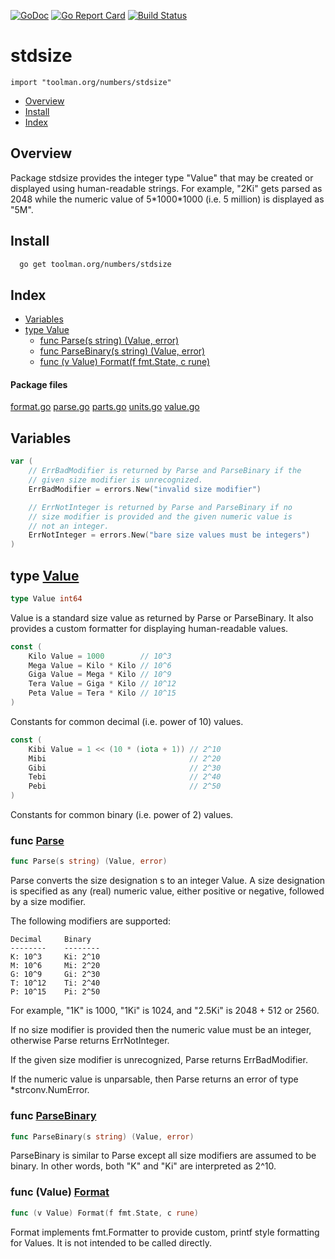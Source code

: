 
[![GoDoc](https://godoc.org/toolman.org/numbers/stdsize?status.svg)](https://godoc.org/toolman.org/numbers/stdsize) [![Go Report Card](https://goreportcard.com/badge/toolman.org/numbers/stdsize)](https://goreportcard.com/report/toolman.org/numbers/stdsize) [![Build Status](https://travis-ci.org/toolmanorg/numbers-stdsize.svg?branch=master)](https://travis-ci.org/toolmanorg/numbers-stdsize)

# stdsize
`import "toolman.org/numbers/stdsize"`

* [Overview](#pkg-overview)
* [Install](#pkg-install)
* [Index](#pkg-index)

## <a name="pkg-overview">Overview</a>
Package stdsize provides the integer type "Value" that may be created
or displayed using human-readable strings.  For example, "2Ki" gets
parsed as 2048 while the numeric value of 5\*1000\*1000 (i.e. 5 million)
is displayed as "5M".


## <a name="pkg-install">Install</a>

``` sh
  go get toolman.org/numbers/stdsize
```

## <a name="pkg-index">Index</a>
* [Variables](#pkg-variables)
* [type Value](#Value)
  * [func Parse(s string) (Value, error)](#Parse)
  * [func ParseBinary(s string) (Value, error)](#ParseBinary)
  * [func (v Value) Format(f fmt.State, c rune)](#Value.Format)


#### <a name="pkg-files">Package files</a>
[format.go](/src/toolman.org/numbers/stdsize/format.go) [parse.go](/src/toolman.org/numbers/stdsize/parse.go) [parts.go](/src/toolman.org/numbers/stdsize/parts.go) [units.go](/src/toolman.org/numbers/stdsize/units.go) [value.go](/src/toolman.org/numbers/stdsize/value.go) 



## <a name="pkg-variables">Variables</a>
``` go
var (
    // ErrBadModifier is returned by Parse and ParseBinary if the
    // given size modifier is unrecognized.
    ErrBadModifier = errors.New("invalid size modifier")

    // ErrNotInteger is returned by Parse and ParseBinary if no
    // size modifier is provided and the given numeric value is
    // not an integer.
    ErrNotInteger = errors.New("bare size values must be integers")
)
```



## <a name="Value">type</a> [Value](/src/target/value.go?s=1156:1172#L16)
``` go
type Value int64
```
Value is a standard size value as returned by Parse or ParseBinary. It also
provides a custom formatter for displaying human-readable values.


``` go
const (
    Kilo Value = 1000        // 10^3
    Mega Value = Kilo * Kilo // 10^6
    Giga Value = Mega * Kilo // 10^9
    Tera Value = Giga * Kilo // 10^12
    Peta Value = Tera * Kilo // 10^15
)
```
Constants for common decimal (i.e. power of 10) values.


``` go
const (
    Kibi Value = 1 << (10 * (iota + 1)) // 2^10
    Mibi                                // 2^20
    Gibi                                // 2^30
    Tebi                                // 2^40
    Pebi                                // 2^50
)
```
Constants for common binary (i.e. power of 2) values.







### <a name="Parse">func</a> [Parse](/src/target/parse.go?s=1531:1566#L31)
``` go
func Parse(s string) (Value, error)
```
Parse converts the size designation s to an integer Value. A size
designation is specified as any (real) numeric value, either positive
or negative, followed by a size modifier.

The following modifiers are supported:


	Decimal     Binary
	--------    --------
	K: 10^3     Ki: 2^10
	M: 10^6     Mi: 2^20
	G: 10^9     Gi: 2^30
	T: 10^12    Ti: 2^40
	P: 10^15    Pi: 2^50

For example, "1K" is 1000, "1Ki" is 1024, and "2.5Ki" is 2048 + 512 or 2560.

If no size modifier is provided then the numeric value must be an integer,
otherwise Parse returns ErrNotInteger.

If the given size modifier is unrecognized, Parse returns ErrBadModifier.

If the numeric value is unparsable, then Parse returns an error of type
*strconv.NumError.


### <a name="ParseBinary">func</a> [ParseBinary](/src/target/parse.go?s=1745:1786#L37)
``` go
func ParseBinary(s string) (Value, error)
```
ParseBinary is similar to Parse except all size modifiers are assumed to be
binary. In other words, both "K" and "Ki" are interpreted as 2^10.





### <a name="Value.Format">func</a> (Value) [Format](/src/target/format.go?s=907:949#L16)
``` go
func (v Value) Format(f fmt.State, c rune)
```
Format implements fmt.Formatter to provide custom, printf style formatting
for Values. It is not intended to be called directly.


